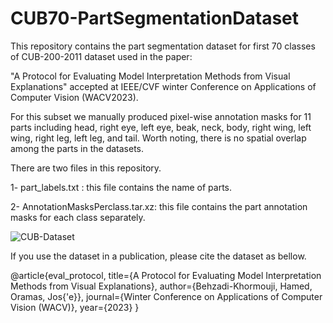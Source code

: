 # CUB70-PartSegmentationDataset


This repository contains the part segmentation dataset for first 70 classes of CUB-200-2011 dataset used in the paper:

"A Protocol for Evaluating Model Interpretation Methods from Visual Explanations" accepted at IEEE/CVF winter Conference on Applications of Computer Vision (WACV2023).

For this subset we manually produced pixel-wise annotation masks for 11 parts including head, right eye, left eye, beak, neck, body, right wing, left wing, right leg, left leg, and tail. Worth noting, there is no spatial overlap among the parts in the datasets. 

There are two files in this repository.

1- part_labels.txt : this file contains the name of parts.

2- AnnotationMasksPerclass.tar.xz: this file contains the part annotation masks for each class separately.


![CUB-Dataset](https://user-images.githubusercontent.com/45251957/195791993-8b1892a9-9799-4898-9d24-6566f18fa2a8.jpg)



If you use the dataset in a publication, please cite the dataset as bellow.

@article{eval_protocol,
  title={A Protocol for Evaluating Model Interpretation Methods from Visual Explanations},
  author={Behzadi-Khormouji, Hamed, Oramas, Jos{\'e}},
  journal={Winter Conference on Applications of Computer Vision (WACV)},
  year={2023}
}
